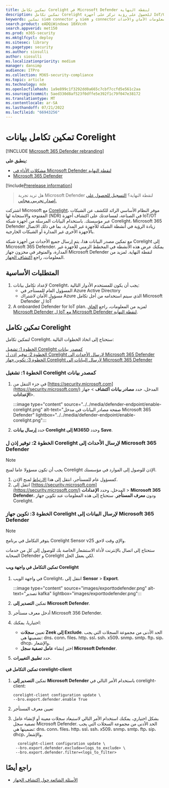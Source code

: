 ```yaml
---
title: تمكين تكامل Corelight في Microsoft Defender لنقطة النهاية
description: تمكين تكامل Corelight للحصول على رؤية تركز على أجهزة IoT/OT في مناطق من الشبكة حيث لا يتم نشر MDE
keywords: تمكين siem connector و siem و connector ومعلومات الأمان والأحداث
search.product: eADQiWindows 10XVcnh
search.appverid: met150
ms.prod: m365-security
ms.mktglfcycl: deploy
ms.sitesec: library
ms.pagetype: security
ms.author: siosulli
author: siosulli
ms.localizationpriority: medium
manager: dansimp
audience: ITPro
ms.collection: M365-security-compliance
ms.topic: article
ms.technology: mde
ms.openlocfilehash: 1a9e899c1f3292dd0a665c7cbf7ccfd5e561c2aa
ms.sourcegitcommit: 5aed330d8af523f0dffe5e392f1c79f047e38172
ms.translationtype: MT
ms.contentlocale: ar-SA
ms.lasthandoff: 07/21/2022
ms.locfileid: "66943256"
---
```

# <a name="enable-corelight-data-integration"></a>تمكين تكامل بيانات Corelight

[!INCLUDE [Microsoft 365 Defender rebranding](../../includes/microsoft-defender.md)]

**ينطبق على:**

- [مشكلات الأداء في Microsoft Defender لنقطة النهاية](https://go.microsoft.com/fwlink/?linkid=2154037)
- [Microsoft 365 Defender](https://go.microsoft.com/fwlink/?linkid=2118804)

[!include[Prerelease information](../../includes/prerelease.md)]

> هل تريد تجربة Microsoft Defender لنقطة النهاية؟ [التسجيل للحصول على إصدار تجريبي مجاني.](https://signup.microsoft.com/create-account/signup?products=7f379fee-c4f9-4278-b0a1-e4c8c2fcdf7e&ru=https://aka.ms/MDEp2OpenTrial?ocid=docs-wdatp-enablesiem-abovefoldlink)

اشتركت Microsoft مع [Corelight](https://corelight.com/integrations/iot-security)، موفر النظام الأساسي الرائد للكشف عن الشبكات المفتوحة والاستجابة لها (NDR) في الصناعة، لمساعدتك على اكتشاف أجهزة IoT/OT عبر مؤسستك. باستخدام البيانات المرسلة من أجهزة شبكة Corelight، Microsoft 365 Defender زيادة الرؤية في أنشطة الشبكة للأجهزة غير المدارة، بما في ذلك الاتصال بالأجهزة الأخرى غير المدارة أو الشبكات الخارجية.

مع تمكين مصدر البيانات هذا، يتم إرسال جميع الأحداث من أجهزة شبكة Corelight إلى Microsoft 365 Defender. يمكنك عرض هذه الأنشطة في المخطط الزمني للأجهزة غير المدارة، والمتوفر في مخزون جهاز Microsoft Defender لنقطة النهاية. لمزيد من المعلومات، راجع [اكتشاف الجهاز](device-discovery.md).

## <a name="prerequisites"></a>المتطلبات الأساسية

1. لإعداد تكامل بيانات Corelight، يجب أن يكون للمستخدم الأدوار التالية:
   - المسؤول العام للمستأجر في Azure Active Directory
   - مسؤول الأمان لاشتراك Azure الذي سيتم استخدامه من أجل تكامل Microsoft Defender ل IoT
2. A onboarded Defender for IoT plan. لمزيد من المعلومات، راجع [إلحاق Microsoft Defender ل IoT مع Microsoft Defender لنقطة النهاية](enable-microsoft-defender-for-iot-integration.md).

## <a name="enabling-the-corelight-integration"></a>تمكين تكامل Corelight

لتمكين تكامل Corelight، ستحتاج إلى اتخاذ الخطوات التالية:

[الخطوة 1: تشغيل Corelight كمصدر بيانات](#step-1-turn-on-corelight-as-a-data-source)<br>
[الخطوة 2: توفير إذن ل Corelight لإرسال الأحداث إلى Microsoft 365 Defender](#step-2-provide-permission-for-corelight-to-send-events-to-microsoft-365-defender)<br>
[الخطوة 3: تكوين جهاز Corelight لإرسال البيانات إلى Microsoft 365 Defender](#step-3-configure-your-corelight-appliance-to-send-data-to-microsoft-365-defender)

### <a name="step-1-turn-on-corelight-as-a-data-source"></a>الخطوة 1: تشغيل Corelight كمصدر بيانات

1. في جزء التنقل من [https://security.microsoft.com](https://security.microsoft.com/) المدخل، حدد **مصادر بيانات** **اكتشاف** \> جهاز **الإعدادات**\>.

   :::image type="content" source="../../media/defender-endpoint/enable-corelight.png" alt-text="صفحة مصادر البيانات في مدخل Microsoft 365 Defender" lightbox="../../media/defender-endpoint/enable-corelight.png":::

2. حدد **إرسال بيانات Corelight إلى M365D** وحدد **Save**.

### <a name="step-2-provide-permission-for-corelight-to-send-events-to-microsoft-365-defender"></a>الخطوة 2: توفير إذن ل Corelight لإرسال الأحداث إلى Microsoft 365 Defender

> [!NOTE]
> يجب أن تكون مسؤولا عاما لمنح Corelight الإذن للوصول إلى الموارد في مؤسستك.

1. كمسؤول عام للمستأجر، انتقل إلى هذا [الارتباط](<https://login.microsoftonline.com/common/oauth2/authorize?prompt=consent&client_id=d8be544e-9d1a-4825-a5cb-fb447457f692&response_type=code&sso_reload=true>) لمنح الإذن.
2. انتقل إلى [https://security.microsoft.com](https://security.microsoft.com/) المدخل، وحدد **الإعدادات** \> **Microsoft 365 Defender**، ودون **معرف المستأجر**. ستحتاج إلى هذه المعلومات عند تكوين جهاز Corelight.

### <a name="step-3-configure-your-corelight-appliance-to-send-data-to-microsoft-365-defender"></a>الخطوة 3: تكوين جهاز Corelight لإرسال البيانات إلى Microsoft 365 Defender

> [!NOTE]
> يتوفر التكامل في برنامج Corelight Sensor v25 والإي وقت لاحق.
> 
> ستحتاج إلى اتصال بالإنترنت لأداة الاستشعار الخاصة بك للوصول إلى كل من خدمات السحابة Defender و Corelight لكي يعمل الحل.

#### <a name="enable-the-integration-in-the-corelight-web-interface"></a>تمكين التكامل في واجهة ويب Corelight

1. في واجهة الويب Corelight، انتقل إلى **Sensor** \> **Export**.

   :::image type="content" source="images/exporttodefender.png" alt-text="تصدير kafka" lightbox="images/exporttodefender.png":::

2. تمكين **التصدير إلى Microsoft Defender**.
3. أدخل معرف مستأجر Microsoft 356 Defender.
4. اختياريا، يمكنك:
    - تعيين **سجلات Zeek إلى Exclude**. الحد الأدنى من مجموعة السجلات التي يجب تضمينها هي: dns، conn، files، http، ssl، ssh، x509، snmp، smtp، ftp، sip، dhcp، والإشعار.
    - اختر إنشاء **عامل تصفية سجل Microsoft Defender**.
5. حدد **تطبيق التغييرات**.

#### <a name="enable-the-integration-in-the-corelight-client"></a>تمكين التكامل في corelight-client

1. تمكين **التصدير إلى Microsoft Defender** باستخدام الأمر التالي في corelight-client:

    ``` command
    corelight-client configuration update \
    --bro.export.defender.enable True
    ```

2. تعيين معرف المستأجر

3. بشكل اختياري، يمكنك استخدام الأمر التالي لاستبعاد سجلات معينة أو لإنشاء عامل تصفية سجل Microsoft Defender. الحد الأدنى من مجموعة السجلات التي يجب تضمينها هي: dns، conn، files، http، ssl، ssh، x509، snmp، smtp، ftp، sip، dhcp، والإشعار.

   ``` command
     corelight-client configuration update \
    --bro.export.defender.exclude=<logs_to_exclude> \
    --bro.export.defender.filter=<logs_to_filter>
   ```

## <a name="see-also"></a>راجع أيضًا

- [الأسئلة الشائعة حول اكتشاف الجهاز](device-discovery-faq.md)
